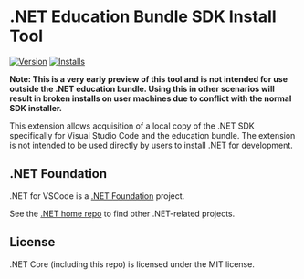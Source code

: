 # .NET Education Bundle SDK Install Tool

[![Version](https://img.shields.io/visual-studio-marketplace/v/ms-dotnettools.vscode-dotnet-sdk?style=for-the-badge)](https://marketplace.visualstudio.com/items?itemName=ms-dotnettools.vscode-dotnet-sdk) [![Installs](https://img.shields.io/visual-studio-marketplace/i/ms-dotnettools.vscode-dotnet-sdk?style=for-the-badge)](https://marketplace.visualstudio.com/items?itemName=ms-dotnettools.vscode-dotnet-sdk)

**Note: This is a very early preview of this tool and is not intended for use outside the .NET education bundle. Using this in other scenarios will result in broken installs on user machines due to conflict with the normal SDK installer.**

This extension allows acquisition of a local copy of the .NET SDK specifically for Visual Studio Code and the education bundle. The extension is not intended to be used directly by users to install .NET for development.

## .NET Foundation

.NET for VSCode is a [.NET Foundation](https://www.dotnetfoundation.org/projects) project.

See the [.NET home repo](https://github.com/Microsoft/dotnet) to find other .NET-related projects.

## License

.NET Core (including this repo) is licensed under the MIT license.
